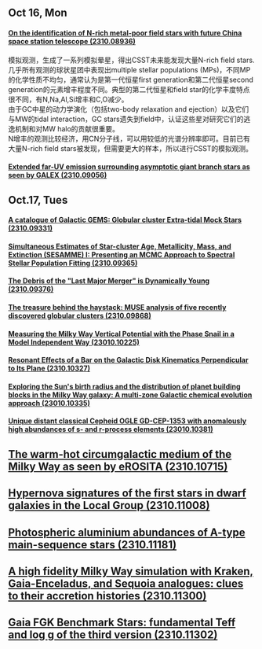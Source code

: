 ## Oct 16, Mon
#### [On the identification of N-rich metal-poor field stars with future China space station telescope (2310.08936)](https://arxiv.org/abs/2310.08936)
模拟观测，生成了一系列模拟晕星，得出CSST未来能发现大量N-rich field stars.    
几乎所有观测的球状星团中表现出multiple stellar populations (MPs)，不同MP的化学性质不均匀，通常认为是第一代恒星first generation和第二代恒星second generation的元素增丰程度不同。典型的第二代恒星和field star的化学丰度特点很不同，有N,Na,Al,Si增丰和C,O减少。    
由于GC中星的动力学演化（包括two-body relaxation and ejection）以及它们与MW的tidal interaction，GC stars遗失到field中，认证这些星对研究它们的逃逸机制和对MW halo的贡献很重要。     
N增丰的观测比较经济，用CN分子线，可以用较低的光谱分辨率即可。目前已有大量N-rich field stars被发现，但需要更大的样本，所以进行CSST的模拟观测。
#### [Extended far-UV emission surrounding asymptotic giant branch stars as seen by GALEX (2310.09056)](https://arxiv.org/abs/2310.09056)

## Oct.17, Tues
#### [A catalogue of Galactic GEMS: Globular cluster Extra-tidal Mock Stars (2310.09331)](https://arxiv.org/abs/2310.09331)

#### [Simultaneous Estimates of Star-cluster Age, Metallicity, Mass, and Extinction (SESAMME) I: Presenting an MCMC Approach to Spectral Stellar Population Fitting (2310.09365)](https://arxiv.org/abs/2310.09365)

#### [The Debris of the "Last Major Merger" is Dynamically Young (2310.09376)](https://arxiv.org/abs/2310.09376)

#### [The treasure behind the haystack: MUSE analysis of five recently discovered globular clusters (2310.09868)](https://arxiv.org/abs/2310.09868)

#### [Measuring the Milky Way Vertical Potential with the Phase Snail in a Model Independent Way (23010.10225)](https://arxiv.org/abs/2310.10225)

#### [Resonant Effects of a Bar on the Galactic Disk Kinematics Perpendicular to Its Plane (2310.10327)](https://arxiv.org/abs/2310.10327)

#### [Exploring the Sun's birth radius and the distribution of planet building blocks in the Milky Way galaxy: A multi-zone Galactic chemical evolution approach (23010.10335)](https://arxiv.org/abs/2310.10335)

#### [Unique distant classical Cepheid OGLE GD-CEP-1353 with anomalously high abundances of s- and r-process elements (23010.10381)](https://arxiv.org/abs/2310.10381)

## [The warm-hot circumgalactic medium of the Milky Way as seen by eROSITA (2310.10715)](https://arxiv.org/abs/2310.10715)

## [Hypernova signatures of the first stars in dwarf galaxies in the Local Group (2310.11008)](https://arxiv.org/abs/2310.11008)

## [Photospheric aluminium abundances of A-type main-sequence stars (2310.11181)](https://arxiv.org/abs/2310.11181)

## [A high fidelity Milky Way simulation with Kraken, Gaia-Enceladus, and Sequoia analogues: clues to their accretion histories (2310.11300)](https://arxiv.org/abs/2310.11300)

## [Gaia FGK Benchmark Stars: fundamental Teff and log g of the third version (2310.11302)](https://arxiv.org/abs/2310.11302)